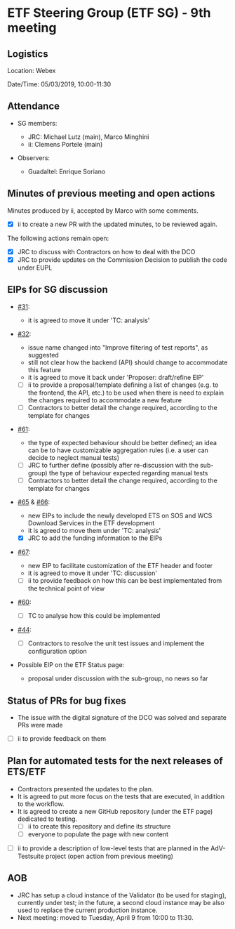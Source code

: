 # ETF Steering Group (ETF SG) - 9th meeting

## Logistics

Location: Webex

Date/Time: 05/03/2019, 10:00-11:30

## Attendance

- SG members:
  - JRC: Michael Lutz (main), Marco Minghini
  - ii: Clemens Portele (main)

- Observers:
  - Guadaltel: Enrique Soriano

## Minutes of previous meeting and open actions

Minutes produced by ii, accepted by Marco with some comments.

- [x] ii to create a new PR with the updated minutes, to be reviewed again.

The following actions remain open:

- [x] JRC to discuss with Contractors on how to deal with the DCO
- [x] JRC to provide updates on the Commission Decision to publish the code under EUPL

## EIPs for SG discussion

- [#31](https://github.com/etf-validator/governance/issues/31):
  - it is agreed to move it under 'TC: analysis'
  
- [#32](https://github.com/etf-validator/governance/issues/32):
  - issue name changed into "Improve filtering of test reports", as suggested
  - still not clear how the backend (API) should change to accommodate this feature
  - it is agreed to move it back under 'Proposer: draft/refine EIP'
  - [ ] ii to provide a proposal/template defining a list of changes (e.g. to the frontend, the API, etc.) to be used when
  there is need to explain the changes required to accommodate a new feature
  - [ ] Contractors to better detail the change required, according to the template for changes

- [#61](https://github.com/etf-validator/governance/issues/61):
  - the type of expected behaviour should be better defined; an idea can be to have customizable aggregation rules
  (i.e. a user can decide to neglect manual tests)
  - [ ] JRC to further define (possibly after re-discussion with the sub-group) the type of behaviour expected regarding manual
  tests
  - [ ] Contractors to better detail the change required, according to the template for changes
  
- [#65](https://github.com/etf-validator/governance/issues/65) & [#66](https://github.com/etf-validator/governance/issues/66):
  - new EIPs to include the newly developed ETS on SOS and WCS Download Services in the ETF development
  - it is agreed to move them under 'TC: analysis'
  - [x] JRC to add the funding information to the EIPs
  
- [#67](https://github.com/etf-validator/governance/issues/67):
  - new EIP to facilitate customization of the ETF header and footer
  - it is agreed to move it under 'TC: discussion'
  - [ ] ii to provide feedback on how this can be best implementated from the technical point of view
  
- [#60](https://github.com/etf-validator/governance/issues/60):
  - [ ] TC to analyse how this could be implemented

- [#44](https://github.com/etf-validator/governance/issues/44):
  - [ ] Contractors to resolve the unit test issues and implement the configuration option

- Possible EIP on the ETF Status page:
  - proposal under discussion with the sub-group, no news so far


## Status of PRs for bug fixes
- The issue with the digital signature of the DCO was solved and separate PRs were made
- [ ] ii to provide feedback on them


## Plan for automated tests for the next releases of ETS/ETF

- Contractors presented the updates to the plan.
- It is agreed to put more focus on the tests that are executed, in addition to the workflow.
- It is agreed to create a new GitHub repository (under the ETF page) dedicated to testing.
  - [ ] ii to create this repository and define its structure
  - [ ] everyone to populate the page with new content
  
 - [ ] ii to provide a description of low-level tests that are planned in the AdV-Testsuite project (open action from previous meeting)
 

## AOB

- JRC has setup a cloud instance of the Validator (to be used for staging), currently under test; in the future, a second cloud
instance may be also used to replace the current production instance.
- Next meeting: moved to Tuesday, April 9 from 10:00 to 11:30.